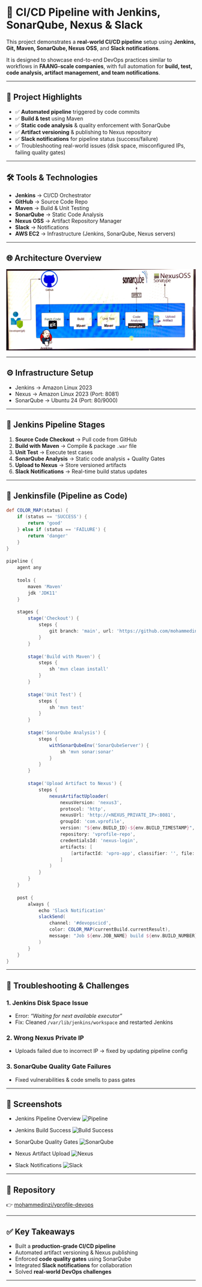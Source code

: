 # 🚀 CI/CD Pipeline with Jenkins, SonarQube, Nexus & Slack

This project demonstrates a **real-world CI/CD pipeline** setup using **Jenkins, Git, Maven, SonarQube, Nexus OSS**, and **Slack notifications**.  

It is designed to showcase end-to-end DevOps practices similar to workflows in **FAANG-scale companies**, with full automation for **build, test, code analysis, artifact management, and team notifications**.

---

## 📌 Project Highlights
- ✅ **Automated pipeline** triggered by code commits  
- ✅ **Build & test** using Maven  
- ✅ **Static code analysis** & quality enforcement with SonarQube  
- ✅ **Artifact versioning** & publishing to Nexus repository  
- ✅ **Slack notifications** for pipeline status (success/failure)  
- ✅ Troubleshooting real-world issues (disk space, misconfigured IPs, failing quality gates)  

---

## 🛠️ Tools & Technologies
- **Jenkins** → CI/CD Orchestrator  
- **GitHub** → Source Code Repo  
- **Maven** → Build & Unit Testing  
- **SonarQube** → Static Code Analysis  
- **Nexus OSS** → Artifact Repository Manager  
- **Slack** → Notifications  
- **AWS EC2** → Infrastructure (Jenkins, SonarQube, Nexus servers)  

---

## 🌐 Architecture Overview

![Pipeline Overview](./screenshots/CI-CD-Jenkins-Sonar-NexusOSS.png)

---

## ⚙️ Infrastructure Setup
- Jenkins → Amazon Linux 2023  
- Nexus → Amazon Linux 2023 (Port: 8081)  
- SonarQube → Ubuntu 24 (Port: 80/9000)  

---

## 🧩 Jenkins Pipeline Stages

1. **Source Code Checkout** → Pull code from GitHub  
2. **Build with Maven** → Compile & package `.war` file  
3. **Unit Test** → Execute test cases  
4. **SonarQube Analysis** → Static code analysis + Quality Gates  
5. **Upload to Nexus** → Store versioned artifacts  
6. **Slack Notifications** → Real-time build status updates  

---

## 📜 Jenkinsfile (Pipeline as Code)

```groovy
def COLOR_MAP(status) {
    if (status == 'SUCCESS') {
        return 'good'
    } else if (status == 'FAILURE') {
        return 'danger'
    }
}

pipeline {
    agent any

    tools {
        maven 'Maven'
        jdk 'JDK11'
    }

    stages {
        stage('Checkout') {
            steps {
                git branch: 'main', url: 'https://github.com/mohammedinzi/vprofile-devops.git'
            }
        }

        stage('Build with Maven') {
            steps {
                sh 'mvn clean install'
            }
        }

        stage('Unit Test') {
            steps {
                sh 'mvn test'
            }
        }

        stage('SonarQube Analysis') {
            steps {
                withSonarQubeEnv('SonarQubeServer') {
                    sh 'mvn sonar:sonar'
                }
            }
        }

        stage('Upload Artifact to Nexus') {
            steps {
                nexusArtifactUploader(
                    nexusVersion: 'nexus3',
                    protocol: 'http',
                    nexusUrl: 'http://<NEXUS_PRIVATE_IP>:8081',
                    groupId: 'com.vprofile',
                    version: "${env.BUILD_ID}-${env.BUILD_TIMESTAMP}",
                    repository: 'vprofile-repo',
                    credentialsId: 'nexus-login',
                    artifacts: [
                        [artifactId: 'vpro-app', classifier: '', file: 'target/vprofile-v2.war', type: 'war']
                    ]
                )
            }
        }
    }

    post {
        always {
            echo 'Slack Notification'
            slackSend(
                channel: '#devopscicd',
                color: COLOR_MAP(currentBuild.currentResult),
                message: "Job ${env.JOB_NAME} build ${env.BUILD_NUMBER} - ${currentBuild.currentResult}"
            )
        }
    }
}
````

---

## 🐛 Troubleshooting & Challenges

### 1. Jenkins Disk Space Issue

* Error: *“Waiting for next available executor”*
* Fix: Cleaned `/var/lib/jenkins/workspace` and restarted Jenkins

### 2. Wrong Nexus Private IP

* Uploads failed due to incorrect IP → fixed by updating pipeline config

### 3. SonarQube Quality Gate Failures

* Fixed vulnerabilities & code smells to pass gates

---

## 📸 Screenshots

* Jenkins Pipeline Overview
  ![Pipeline](./screenshots/jenkins-pipeline-overview.png)

* Jenkins Build Success
  ![Build Success](./screenshots/jenkins-build-successfukk.png)

* SonarQube Quality Gates
  ![SonarQube](./screenshots/sonarqube-quality-gates.png)

* Nexus Artifact Upload
  ![Nexus](./screenshots/nexus-repo-build-uploaded.png)

* Slack Notifications
  ![Slack](./screenshots/jenkins-sent-notifications-to-slack.png)

---

## 🔗 Repository

👉 [mohammedinzi/vprofile-devops](https://github.com/mohammedinzi/vprofile-devops.git)

---

## ✅ Key Takeaways

* Built a **production-grade CI/CD pipeline**
* Automated artifact versioning & Nexus publishing
* Enforced **code quality gates** using SonarQube
* Integrated **Slack notifications** for collaboration
* Solved **real-world DevOps challenges**

---
